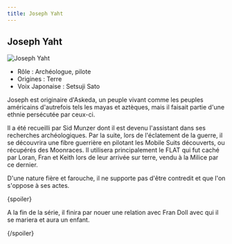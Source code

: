 ```yaml
---
title: Joseph Yaht
---
```


Joseph Yaht
-----------


![Joseph Yaht](/images/stories/saga/turnagundam/persos/terriens/joseph.jpg)
* Rôle : Archéologue, pilote
* Origines : Terre
* Voix Japonaise : Setsuji Sato



Joseph est originaire d'Askeda, un peuple vivant comme les peuples américains d'autrefois tels les mayas et aztèques, mais il faisait partie d'une ethnie persécutée par ceux-ci.   

  

 Il a été recueilli par Sid Munzer dont il est devenu l'assistant dans ses recherches archéologiques. Par la suite, lors de l'éclatement de la guerre, il se découvrira une fibre guerrière en pilotant les Mobile Suits découverts, ou récupérés des Moonraces. Il utilisera principalement le FLAT qui fut caché par Loran, Fran et Keith lors de leur arrivée sur terre, vendu à la Milice par ce dernier.   

  

 D'une nature fière et farouche, il ne supporte pas d'être contredit et que l'on s'oppose à ses actes.   

  

 {spoiler}  

 A la fin de la série, il finira par nouer une relation avec Fran Doll avec qui il se mariera et aura un enfant.  

 {/spoiler}